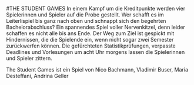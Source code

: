 #THE STUDENT GAMES
In einem Kampf um die Kreditpunkte werden vier Spielerinnen und Spieler auf die Probe gestellt.
Wer schafft es im Leiterlispiel bis ganz nach oben und schnappt sich den begehrten Bachelorabschluss? Ein spannendes Spiel voller Nervenkitzel, denn leider schaffen es nicht alle bis ans Ende.
Der Weg zum Ziel ist gespickt mit Hindernissen, die die Spielende ein, wenn nicht sogar zwei Semester
zurückwerfen können. Die gefürchteten Statistikprüfungen, verpasste Deadlines und
Vorlesungen um acht Uhr morgens lassen die Spielerinnen und Spieler zittern.

The Student Games ist ein Spiel von Nico Bachmann, Vladimir Buser, Maria Desteffani, Andrina Geller